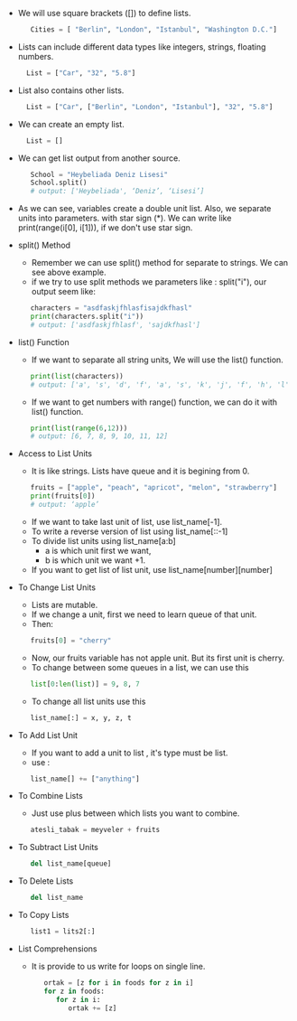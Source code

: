 - We will use square brackets ([]) to define lists.
   ```python 
      Cities = [ "Berlin", "London", "Istanbul", "Washington D.C."]
   ```

- Lists can include different data types like integers, strings, floating numbers.
   ```python
     List = ["Car", "32", "5.8"]
   ```

- List also contains other lists.
   ```python
     List = ["Car", ["Berlin", "London", "Istanbul"], "32", "5.8"]
   ```

- We can create an empty list.
   ```python
     List = []
   ```

- We can get list output from another source.
   ```python
      School = "Heybeliada Deniz Lisesi"
      School.split()
      # output: ['Heybeliada', ‘Deniz’, ‘Lisesi’]
   ```
   
- As we can see, variables create a double unit list. Also, we separate units into parameters.
with star sign (*). We can write like print(range(i[0], i[1])), if we don't use star sign.


- split() Method
   - Remember we can use split() method for separate to strings. We can see above example.
   - if we try to use split methods we parameters like : split("i"), our output seem like:
   ```python
      characters = "asdfaskjfhlasfisajdkfhasl"
      print(characters.split("i"))
      # output: ['asdfaskjfhlasf', 'sajdkfhasl']
   ```

- list() Function
   - If we want to separate all string units, We will use the list() function.
   ```python
      print(list(characters))
      # output: ['a', 's', 'd', 'f', 'a', 's', 'k', 'j', 'f', 'h', 'l', 'a', 's', 'f', 'i', 's', 'a', 'j', 'd', 'k', 'f', 'h', 'a', 's', ‘l’]
   ```
   - If we want to get numbers with range() function, we can do it with list() function.
   ```python
      print(list(range(6,12)))
      # output: [6, 7, 8, 9, 10, 11, 12]
   ```
   
- Access to List Units
   - It is like strings. Lists have queue and it is begining from 0.
   ```python
      fruits = ["apple", "peach", "apricot", "melon", "strawberry"]
      print(fruits[0])
      # output: ‘apple’
   ```
   - If we want to take last unit of list, use list_name[-1].
   - To write a reverse version of list using list_name[::-1]
   - To divide list units using list_name[a:b]
      - a is which unit first we want,
      - b is which unit we want +1.
   - If you want to get list of list unit, use list_name[number][number]
  
- To Change List Units
   - Lists are mutable.
   - If we change a unit, first we need to learn queue of that unit.
   - Then: 
   ```python
      fruits[0] = "cherry"
   ```
   - Now, our fruits variable has not apple unit. But its first unit is cherry.
   - To change between some queues in a list, we can use this 
   ```python
      list[0:len(list)] = 9, 8, 7
   ```
   - To change all list units use this 
   ```python
      list_name[:] = x, y, z, t
   ```

- To Add List Unit
   - If you want to add a unit to list , it's type must be list.
   - use : 
   ```python
      list_name[] += ["anything"]
   ```

- To Combine Lists
   - Just use plus between which lists you want to combine.
   ```python
      atesli_tabak = meyveler + fruits
   ```
      
- To Subtract List Units
   ```python
      del list_name[queue]
   ```

- To Delete Lists
   ```python 
      del list_name
   ```
- To Copy Lists
   ```python
      list1 = lits2[:]
   ```

- List Comprehensions
   -  It is provide to us write for loops on single line.
      ```python
         ortak = [z for i in foods for z in i] 
         for z in foods:
            for z in i:
               ortak += [z]
      ```

